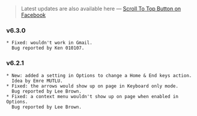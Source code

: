 > Latest updates are also available here — [Scroll To Top Button on Facebook](https://www.facebook.com/ScrollToTopButton)

### v6.3.0
    * Fixed: wouldn't work in Gmail.
      Bug reported by Ken 010107.

### v6.2.1
    * New: added a setting in Options to change a Home & End keys action.
      Idea by Emre MUTLU.
    * Fixed: the arrows would show up on page in Keyboard only mode.
      Bug reported by Lee Brown.
    * Fixed: a context menu wouldn't show up on page when enabled in Options.
      Bug reported by Lee Brown.
